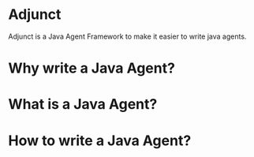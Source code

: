 # Adjunct
Adjunct is a Java Agent Framework to make it easier to write java agents.

# Why write a Java Agent?

# What is a Java Agent?

# How to write a Java Agent? 


